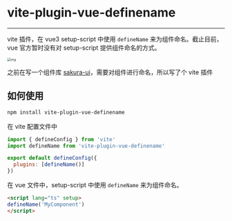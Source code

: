 # vite-plugin-vue-definename

---

vite 插件，在 vue3 setup-script 中使用 `defineName` 来为组件命名。截止目前，vue 官方暂时没有对 setup-script 提供组件命名的方式。

<img src="https://tflins.oss-cn-beijing.aliyuncs.com/img/11649267288_.pic.jpg" alt="img" style="zoom:50%;" />

之前在写一个组件库 [sakura-ui](https://github.com/tflins/sakura-ui)，需要对组件进行命名，所以写了个 vite 插件

## 如何使用

```bash
npm install vite-plugin-vue-definename
```

在 vite 配置文件中

```js
import { defineConfig } from 'vite'
import defineName from 'vite-plugin-vue-definename'

export default defineConfig({
  plugins: [defineName()]
})
```

在 vue 文件中，setup-script 中使用 `defineName` 来为组件命名。

```html
<script lang="ts" setup>
defineName('MyComponent')
</script>
```
